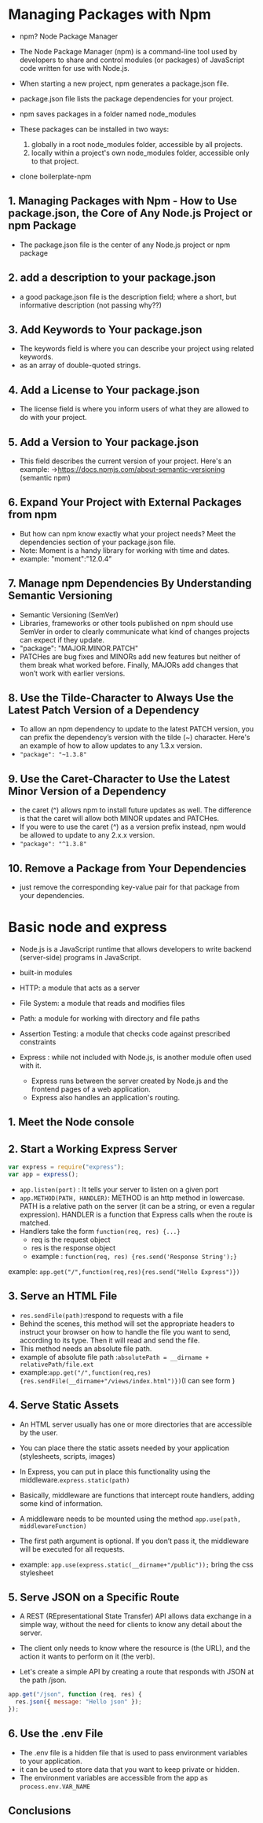 # Managing Packages with Npm

- npm? Node Package Manager
- The Node Package Manager (npm) is a command-line tool used by developers to share and control modules (or packages) of JavaScript code written for use with Node.js.
- When starting a new project, npm generates a package.json file.
- package.json file lists the package dependencies for your project.
- npm saves packages in a folder named node_modules
- These packages can be installed in two ways:

  1. globally in a root node_modules folder, accessible by all projects.
  2. locally within a project's own node_modules folder, accessible only to that project.

- clone boilerplate-npm

## 1. Managing Packages with Npm - How to Use package.json, the Core of Any Node.js Project or npm Package

- The package.json file is the center of any Node.js project or npm package

## 2. add a description to your package.json

- a good package.json file is the description field; where a short, but informative description
  (not passing why??)

## 3. Add Keywords to Your package.json

- The keywords field is where you can describe your project using related keywords.
- as an array of double-quoted strings.

## 4. Add a License to Your package.json

- The license field is where you inform users of what they are allowed to do with your project.

## 5. Add a Version to Your package.json

- This field describes the current version of your project. Here's an example:
  ->https://docs.npmjs.com/about-semantic-versioning (semantic npm)

## 6. Expand Your Project with External Packages from npm

- But how can npm know exactly what your project needs? Meet the dependencies section of your package.json file.
- Note: Moment is a handy library for working with time and dates.
- example: "moment":"12.0.4"

## 7. Manage npm Dependencies By Understanding Semantic Versioning

- Semantic Versioning (SemVer)
- Libraries, frameworks or other tools published on npm should use SemVer in order to clearly communicate what kind of changes projects can expect if they update.
- "package": "MAJOR.MINOR.PATCH"
- PATCHes are bug fixes and MINORs add new features but neither of them break what worked before. Finally, MAJORs add changes that won’t work with earlier versions.

## 8. Use the Tilde-Character to Always Use the Latest Patch Version of a Dependency

- To allow an npm dependency to update to the latest PATCH version, you can prefix the dependency’s version with the tilde (~) character. Here's an example of how to allow updates to any 1.3.x version.
- `"package": "~1.3.8"`

## 9. Use the Caret-Character to Use the Latest Minor Version of a Dependency

- the caret (^) allows npm to install future updates as well. The difference is that the caret will allow both MINOR updates and PATCHes.
- If you were to use the caret (^) as a version prefix instead, npm would be allowed to update to any 2.x.x version.
- `"package": "^1.3.8"`

## 10. Remove a Package from Your Dependencies

- just remove the corresponding key-value pair for that package from your dependencies.

# Basic node and express

- Node.js is a JavaScript runtime that allows developers to write backend (server-side) programs in JavaScript.

- built-in modules
- HTTP: a module that acts as a server
- File System: a module that reads and modifies files
- Path: a module for working with directory and file paths
- Assertion Testing: a module that checks code against prescribed constraints

- Express : while not included with Node.js, is another module often used with it.
  - Express runs between the server created by Node.js and the frontend pages of a web application.
  - Express also handles an application's routing.

## 1. Meet the Node console

## 2. Start a Working Express Server

```js
var express = require("express");
var app = express();
```

- `app.listen(port)` : It tells your server to listen on a given port
- `app.METHOD(PATH, HANDLER)`: METHOD is an http method in lowercase. PATH is a relative path on the server (it can be a string, or even a regular expression). HANDLER is a function that Express calls when the route is matched.
- Handlers take the form `function(req, res) {...}`
  - req is the request object
  - res is the response object
  - example : `function(req, res) {res.send('Response String');}`

example:
`app.get("/",function(req,res){res.send("Hello Express")})`

## 3. Serve an HTML File

- `res.sendFile(path)`:respond to requests with a file
- Behind the scenes, this method will set the appropriate headers to instruct your browser on how to handle the file you want to send, according to its type. Then it will read and send the file.
- This method needs an absolute file path.
- example of absolute file path :`absolutePath = __dirname + relativePath/file.ext`
- example:`app.get("/",function(req,res){res.sendFile(__dirname+"/views/index.html")})`(I can see form )

## 4. Serve Static Assets

- An HTML server usually has one or more directories that are accessible by the user.

- You can place there the static assets needed by your application (stylesheets, scripts, images)

- In Express, you can put in place this functionality using the middleware.`express.static(path)`

- Basically, middleware are functions that intercept route handlers, adding some kind of information.

- A middleware needs to be mounted using the method `app.use(path, middlewareFunction)`

- The first path argument is optional. If you don’t pass it, the middleware will be executed for all requests.

- example: `app.use(express.static(__dirname+"/public"));`
  bring the css stylesheet

## 5. Serve JSON on a Specific Route

- A REST (REpresentational State Transfer) API allows data exchange in a simple way, without the need for clients to know any detail about the server.
- The client only needs to know where the resource is (the URL), and the action it wants to perform on it (the verb).

- Let's create a simple API by creating a route that responds with JSON at the path /json.

```js
app.get("/json", function (req, res) {
  res.json({ message: "Hello json" });
});
```

## 6. Use the .env File

- The .env file is a hidden file that is used to pass environment variables to your application.
- it can be used to store data that you want to keep private or hidden.
- The environment variables are accessible from the app as `process.env.VAR_NAME`

## Conclusions
